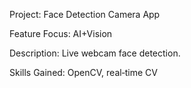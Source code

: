 Project: Face Detection Camera App 

Feature Focus: AI+Vision 

Description: Live webcam face detection. 

Skills Gained: OpenCV, real‑time CV 